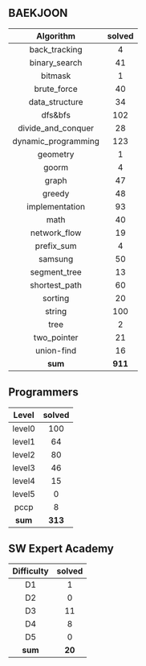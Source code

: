 ## BAEKJOON <a href="https://www.acmicpc.net/user/ki9014" target="_blank"><img src=https://static.solved.ac/tier_small/19.svg width="15"/></a>
|    Algorithm    | solved |
| :-------------: | :----: |
|back_tracking|4|
|binary_search|41|
|bitmask|1|
|brute_force|40|
|data_structure|34|
|dfs&bfs|102|
|divide_and_conquer|28|
|dynamic_programming|123|
|geometry|1|
|goorm|4|
|graph|47|
|greedy|48|
|implementation|93|
|math|40|
|network_flow|19|
|prefix_sum|4|
|samsung|50|
|segment_tree|13|
|shortest_path|60|
|sorting|20|
|string|100|
|tree|2|
|two_pointer|21|
|union-find|16|
| **sum** | **911**|

## Programmers
|    Level    | solved |
| :-------------: | :----: |
|level0|100|
|level1|64|
|level2|80|
|level3|46|
|level4|15|
|level5|0|
|pccp|8|
| **sum** | **313**|

## SW Expert Academy
|    Difficulty    | solved |
| :-------------: | :----: |
|D1|1|
|D2|0|
|D3|11|
|D4|8|
|D5|0|
| **sum** | **20**|

